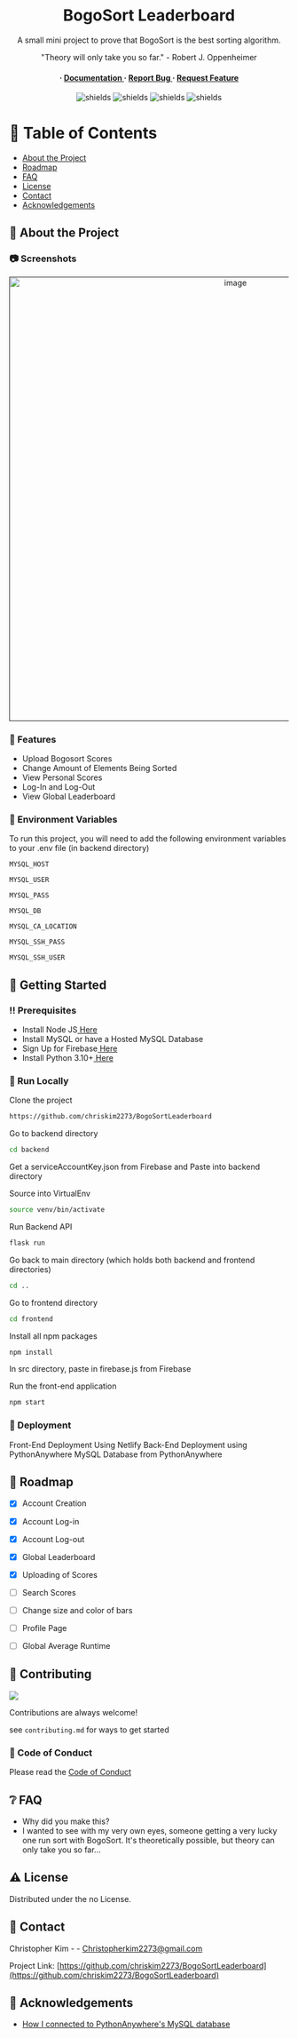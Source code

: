 <h1 align="center" id="title">BogoSort Leaderboard</h1>
<p align="center" >A small mini project to prove that BogoSort is the best sorting algorithm.</p>
<p align="center" >"Theory will only take you so far." - Robert J. Oppenheimer</p>

<h4 align="center" > <span> · </span> <a href="https://github.com/Chriskim2273/BogoSortLeaderboard/blob/master/README.md"> Documentation </a> <span> · </span> <a href="https://github.com/Chriskim2273/BogoSortLeaderboard/issues"> Report Bug </a> <span> · </span> <a href="https://github.com/Chriskim2273/BogoSortLeaderboard/issues"> Request Feature </a> </h4>


<p align="center"><img src="https://img.shields.io/badge/Python-3776AB?style=for-the-badge&amp;logo=python&amp;logoColor=white" alt="shields">     <img src="https://img.shields.io/badge/HTML5-E34F26?style=for-the-badge&amp;logo=html5&amp;logoColor=white" alt="shields">     <img src="https://img.shields.io/badge/JavaScript-F7DF1E?style=for-the-badge&amp;logo=javascript&amp;logoColor=black" alt="shields">     <img src="https://img.shields.io/website?url=https%3A%2F%2Fmain--magenta-moxie-66d7f2.netlify.app%2F" alt="shields"></p>

# :notebook_with_decorative_cover: Table of Contents

- [About the Project](#star2-about-the-project)
- [Roadmap](#compass-roadmap)
- [FAQ](#grey_question-faq)
- [License](#warning-license)
- [Contact](#handshake-contact)
- [Acknowledgements](#gem-acknowledgements)


## :star2: About the Project

### :camera: Screenshots
<div align="center"> <a href=""><img src="https://i.ibb.co/42h7b3H/Screenshot-98.jpg" alt='image' width='800'/></a> </div>



### :dart: Features
- Upload Bogosort Scores
- Change Amount of Elements Being Sorted
- View Personal Scores
- Log-In and Log-Out
- View Global Leaderboard

### :key: Environment Variables
To run this project, you will need to add the following environment variables to your .env file (in backend directory)

`MYSQL_HOST`

`MYSQL_USER`

`MYSQL_PASS`

`MYSQL_DB`

`MYSQL_CA_LOCATION`

`MYSQL_SSH_PASS`

`MYSQL_SSH_USER`



## :toolbox: Getting Started

### :bangbang: Prerequisites

- Install Node JS<a href="https://nodejs.org/en/"> Here</a>
- Install MySQL or have a Hosted MySQL Database
- Sign Up for Firebase<a href="https://firebase.google.com/"> Here</a>
- Install Python 3.10+<a href="https://www.python.org/downloads/"> Here</a>


### :running: Run Locally

Clone the project

```bash
https://github.com/chriskim2273/BogoSortLeaderboard
```
Go to backend directory
```bash
cd backend
```
Get a serviceAccountKey.json from Firebase and Paste into backend directory

Source into VirtualEnv
```bash
source venv/bin/activate
```
Run Backend API
```bash
flask run
```
Go back to main directory (which holds both backend and frontend directories)
```bash
cd ..
```
Go to frontend directory
```bash
cd frontend
```
Install all npm packages
```bash
npm install
```
In src directory, paste in firebase.js from Firebase

Run the front-end application
```bash
npm start
```


### :triangular_flag_on_post: Deployment

Front-End Deployment Using Netlify
Back-End Deployment using PythonAnywhere
MySQL Database from PythonAnywhere


## :compass: Roadmap

* [x] Account Creation
* [x] Account Log-in
* [x] Account Log-out
* [x] Global Leaderboard
* [x] Uploading of Scores
* [ ] Search Scores
* [ ] Change size and color of bars
* [ ] Profile Page
* [ ] Global Average Runtime


## :wave: Contributing

<a href="https://github.com/chriskim2273/BogoSortLeaderboard/graphs/contributors"> <img src="https://contrib.rocks/image?repo=Louis3797/awesome-readme-template" /> </a>

Contributions are always welcome!

see `contributing.md` for ways to get started

### :scroll: Code of Conduct

Please read the [Code of Conduct](https://github.com/chriskim2273/BogoSortLeaderboard/blob/master/CODE_OF_CONDUCT.md)

## :grey_question: FAQ

- Why did you make this?
- I wanted to see with my very own eyes, someone getting a very lucky one run sort with BogoSort. It's theoretically possible, but theory can only take you so far...


## :warning: License

Distributed under the no License.

## :handshake: Contact

Christopher Kim - - Christopherkim2273@gmail.com

Project Link: [https://github.com/chriskim2273/BogoSortLeaderboard](https://github.com/chriskim2273/BogoSortLeaderboard)

## :gem: Acknowledgements

- [How I connected to PythonAnywhere's MySQL database](https://help.pythonanywhere.com/pages/AccessingMySQLFromOutsidePythonAnywhere/)


